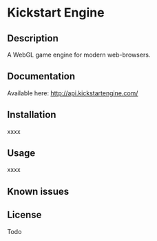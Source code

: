 Kickstart Engine
====================================

## Description

A WebGL game engine for modern web-browsers.

## Documentation

Available here:
http://api.kickstartengine.com/

## Installation

xxxx

## Usage

xxxx

## Known issues


## License

Todo